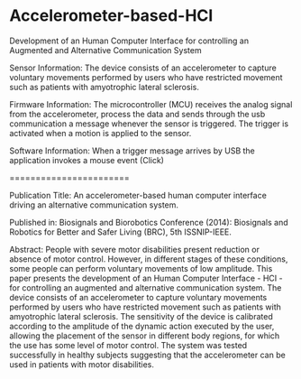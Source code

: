 Accelerometer-based-HCI
=======================

Development of an Human Computer Interface for controlling an Augmented and Alternative Communication System

Sensor Information:
The  device  consists  of  an  accelerometer  to  capture  voluntary
movements  performed  by  users  who  have  restricted  movement such as
patients with amyotrophic lateral sclerosis.

Firmware Information:
The microcontroller (MCU) receives the analog signal from the
accelerometer, process the data and sends through the usb communication
a message whenever the sensor is triggered. The trigger is activated
when a motion is applied to the sensor.

Software Information:
When a trigger message arrives by USB the application invokes a mouse
event (Click)

=======================

Publication Title:
An accelerometer-based human computer interface driving an alternative communication system.

Published in: 
Biosignals and Biorobotics Conference (2014): Biosignals and Robotics for Better and Safer Living (BRC), 5th ISSNIP-IEEE.

Abstract:
People with severe motor disabilities present reduction or absence of motor control. 
However, in different stages of these conditions, some people can perform voluntary movements of low amplitude. 
This paper presents the development of an Human Computer Interface - HCI - for controlling an augmented and 
alternative communication system. The device consists of an accelerometer to capture voluntary movements performed by 
users who have restricted movement such as patients with amyotrophic lateral sclerosis. 
The sensitivity of the device is calibrated according to the amplitude of the dynamic action executed by the user, 
allowing the placement of the sensor in different body regions, for which the use has some level of motor control. 
The system was tested successfully in healthy subjects suggesting that the accelerometer can be used in patients with 
motor disabilities.
